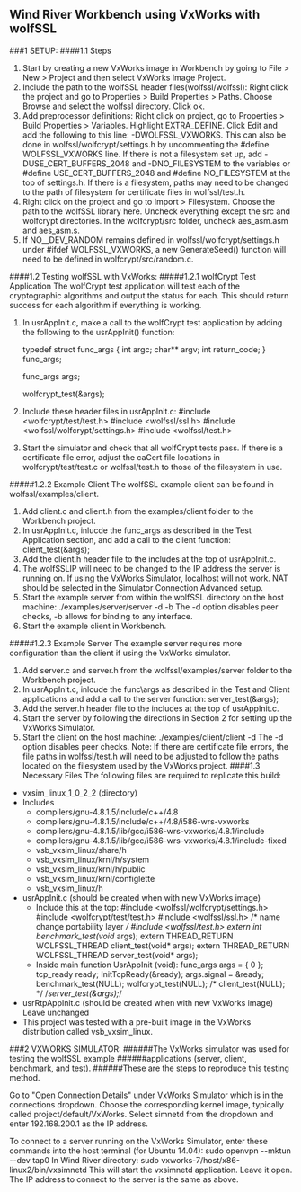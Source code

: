 ## Wind River Workbench using VxWorks with wolfSSL
###1 SETUP:
####1.1 Steps
1. Start by creating a new VxWorks image in Workbench by going to File > New >
Project and then select VxWorks Image Project.
2. Include the path to the wolfSSL header files(wolfssl/wolfssl):
Right click the project and go to Properties > Build Properties > Paths.
 Choose Browse and select the wolfssl directory. Click ok.
3. Add preprocessor definitions:
Right click on project, go to Properties > Build Properties > Variables.
Highlight EXTRA\_DEFINE. Click Edit and add the following to this line:
-DWOLFSSL\_VXWORKS.
This can also be done in wolfssl/wolfcrypt/settings.h by uncommenting the
    #define WOLFSSL_VXWORKS
line.
If there is not a filesystem set up, add -DUSE\_CERT\_BUFFERS\_2048 and
-DNO\_FILESYSTEM to the variables or #define USE\_CERT\_BUFFERS\_2048 and
\#define NO\_FILESYSTEM at the top of settings.h.
If there is a filesystem, paths may need to be changed to the path of
filesystem for certificate files in wolfssl/test.h.
4. Right click on the project and go to Import > Filesystem. Choose the path
to the wolfSSL library here. Uncheck everything except the src and wolfcrypt
directories.
In the wolfcrypt/src folder, uncheck aes\_asm.asm and aes\_asm.s.
5. If NO\_\_DEV\_RANDOM remains defined in wolfssl/wolfcrypt/settings.h under
\#ifdef WOLFSSL\_VXWORKS, a new GenerateSeed() function will need to be defined
in wolfcrypt/src/random.c.

####1.2 Testing wolfSSL with VxWorks:
#####1.2.1 wolfCrypt Test Application
The wolfCrypt test application will test each of the cryptographic algorithms
and output the status for each. This should return success for each algorithm
if everything is working.
1. In usrAppInit.c, make a call to the wolfCrypt test application by adding
the following to the usrAppInit() function:

    typedef struct func_args {
        int    argc;
        char** argv;
        int    return_code;
    } func_args;

    func_args args;

    wolfcrypt_test(&args);
2. Include these header files in usrAppInit.c:
    #include <wolfcrypt/test/test.h>
    #include <wolfssl/ssl.h>
    #include <wolfssl/wolfcrypt/settings.h>
    #include <wolfssl/test.h>
3. Start the simulator and check that all wolfCrypt tests pass. If there is a
certificate file error, adjust the caCert file locations in
wolfcrypt/test/test.c or wolfssl/test.h to those of the filesystem in use.

#####1.2.2 Example Client
The wolfSSL example client can be found in wolfssl/examples/client.
1. Add client.c and client.h from the examples/client folder to the Workbench
project.
2. In usrAppInit.c, inlucde the func\_args as described in the Test Application
section, and add a call to the client function:
    client_test(&args);
3. Add the client.h header file to the includes at the top of usrAppInit.c.
4. The wolfSSLIP will need to be changed to the IP address the server is
running on. If using the VxWorks Simulator, localhost will not work. NAT should
be selected in the Simulator Connection Advanced setup.
5. Start the example server from within the wolfSSL directory on the host
machine:
    ./examples/server/server -d -b
The -d option disables peer checks, -b allows for binding to any interface.
6. Start the example client in Workbench.

#####1.2.3 Example Server
The example server requires more configuration than the client if using the
VxWorks simulator.
1. Add server.c and server.h from the wolfssl/examples/server folder to the
Workbench project.
2. In usrAppInit.c, inlcude the func\args as described in the Test and Client
applications and add a call to the server function:
    server_test(&args);
3. Add the server.h header file to the includes at the top of usrAppInit.c.
4. Start the server by following the directions in Section 2 for setting up
the VxWorks Simulator.
5. Start the client on the host machine:
    ./examples/client/client -d
The -d option disables peer checks.
Note: If there are certificate file errors, the file paths in wolfssl/test.h
will need to be adjusted to follow the paths located on the filesystem used
by the VxWorks project.
####1.3 Necessary Files
The following files are required to replicate this build:
* vxsim\_linux\_1\_0\_2\_2 (directory)
* Includes
    * compilers/gnu-4.8.1.5/include/c++/4.8
    * compilers/gnu-4.8.1.5/include/c++/4.8/i586-wrs-vxworks
    * compilers/gnu-4.8.1.5/lib/gcc/i586-wrs-vxworks/4.8.1/include
    * compilers/gnu-4.8.1.5/lib/gcc/i586-wrs-vxworks/4.8.1/include-fixed
    * vsb\_vxsim\_linux/share/h
    * vsb\_vxsim\_linux/krnl/h/system
    * vsb\_vxsim\_linux/krnl/h/public
    * vsb\_vxsim\_linux/krnl/configlette
    * vsb\_vxsim\_linux/h
* usrAppInit.c (should be created when with new VxWorks image)
    * Include this at the top:
        #include <wolfssl/wolfcrypt/settings.h>
        #include <wolfcrypt/test/test.h>
        #include <wolfssl/ssl.h> /* name change portability layer */
        #include <wolfssl/test.h>
        extern int benchmark_test(void* args);
        extern THREAD\_RETURN WOLFSSL\_THREAD client\_test(void* args);
        extern THREAD\_RETURN WOLFSSL\_THREAD server\_test(void* args);
    * Inside main function UsrAppInit (void):
        func\_args args = { 0 };
        tcp\_ready ready;
        InitTcpReady(&ready);
        args.signal = &ready;
        benchmark\_test(NULL);
        wolfcrypt\_test(NULL);
        /* client\_test(NULL); */
        /*server\_test(&args);*/
* usrRtpAppInit.c (should be created when with new VxWorks image)
    Leave unchanged
* This project was tested with a pre-built image in the VxWorks distribution
called vsb\_vxsim\_linux.

###2 VXWORKS SIMULATOR:
######The VxWorks simulator was used for testing the wolfSSL example
######applications (server, client, benchmark, and test).
######These are the steps to reproduce this testing method.

Go to "Open Connection Details" under VxWorks Simulator which is in the connections
dropdown. Choose the corresponding kernel image, typically called
project/default/VxWorks. Select simnetd from the dropdown and enter
192.168.200.1 as the IP address.

To connect to a server running on the VxWorks Simulator, enter these commands
into the host terminal (for Ubuntu 14.04):
    sudo openvpn --mktun --dev tap0
In Wind River directory:
    sudo vxworks-7/host/x86-linux2/bin/vxsimnetd
This will start the vxsimnetd application. Leave it open. The IP address to
connect to the server is the same as above.
